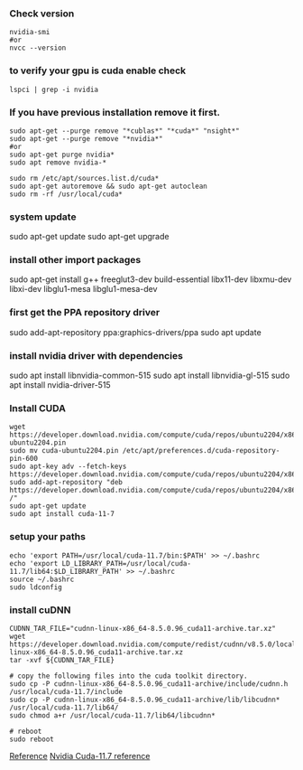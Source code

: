 ### Check version
```
nvidia-smi
#or
nvcc --version
```

### to verify your gpu is cuda enable check
```
lspci | grep -i nvidia
```

### If you have previous installation remove it first.
```
sudo apt-get --purge remove "*cublas*" "*cuda*" "nsight*" 
sudo apt-get --purge remove "*nvidia*"
#or
sudo apt-get purge nvidia*
sudo apt remove nvidia-*

sudo rm /etc/apt/sources.list.d/cuda*
sudo apt-get autoremove && sudo apt-get autoclean
sudo rm -rf /usr/local/cuda*
```

### system update
sudo apt-get update
sudo apt-get upgrade

### install other import packages
sudo apt-get install g++ freeglut3-dev build-essential libx11-dev libxmu-dev libxi-dev libglu1-mesa libglu1-mesa-dev

### first get the PPA repository driver
sudo add-apt-repository ppa:graphics-drivers/ppa
sudo apt update

### install nvidia driver with dependencies
sudo apt install libnvidia-common-515
sudo apt install libnvidia-gl-515
sudo apt install nvidia-driver-515

### Install CUDA
```
wget https://developer.download.nvidia.com/compute/cuda/repos/ubuntu2204/x86_64/cuda-ubuntu2204.pin
sudo mv cuda-ubuntu2204.pin /etc/apt/preferences.d/cuda-repository-pin-600
sudo apt-key adv --fetch-keys https://developer.download.nvidia.com/compute/cuda/repos/ubuntu2204/x86_64/3bf863cc.pub
sudo add-apt-repository "deb https://developer.download.nvidia.com/compute/cuda/repos/ubuntu2204/x86_64/ /"
sudo apt-get update
sudo apt install cuda-11-7
```

### setup your paths
```
echo 'export PATH=/usr/local/cuda-11.7/bin:$PATH' >> ~/.bashrc
echo 'export LD_LIBRARY_PATH=/usr/local/cuda-11.7/lib64:$LD_LIBRARY_PATH' >> ~/.bashrc
source ~/.bashrc
sudo ldconfig
```

### install cuDNN
```
CUDNN_TAR_FILE="cudnn-linux-x86_64-8.5.0.96_cuda11-archive.tar.xz"
wget https://developer.download.nvidia.com/compute/redist/cudnn/v8.5.0/local_installers/11.7/cudnn-linux-x86_64-8.5.0.96_cuda11-archive.tar.xz
tar -xvf ${CUDNN_TAR_FILE}

# copy the following files into the cuda toolkit directory.
sudo cp -P cudnn-linux-x86_64-8.5.0.96_cuda11-archive/include/cudnn.h /usr/local/cuda-11.7/include
sudo cp -P cudnn-linux-x86_64-8.5.0.96_cuda11-archive/lib/libcudnn* /usr/local/cuda-11.7/lib64/
sudo chmod a+r /usr/local/cuda-11.7/lib64/libcudnn*

# reboot
sudo reboot
```

[Reference](https://gist.github.com/primus852/b6bac167509e6f352efb8a462dcf1854)
[Nvidia Cuda-11.7 reference](https://developer.nvidia.com/cuda-11-7-0-download-archive?target_os=Linux&target_arch=x86_64&Distribution=Ubuntu&target_version=22.04&target_type=deb_network)